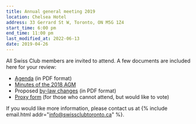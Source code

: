 ```yaml
---
title: Annual general meeting 2019
location: Chelsea Hotel
address: 33 Gerrard St W, Toronto, ON M5G 1Z4
start_time: 6:00 pm
end_time: 11:00 pm
last_modified_at: 2022-06-13
date: 2019-04-26
---
```


All Swiss Club members are invited to attend. A few documents are included here
for your review:

- [Agenda] (in PDF format)
- [Minutes of the 2018 AGM][minutes]
- Proposed [by-law changes][bylaws] (in PDF format)
- [Proxy form][proxy] (for those who cannot attend, but would like to vote)

If you would like more information, please contact us at {% include email.html
addr="info@swissclubtoronto.ca" %}.

[agenda]: <{% link /assets/pdf/2019-04-26-agm-agenda.pdf %}>
[minutes]: <{% link /assets/pdf/2019-04-26-agm-2018-minutes.pdf %}>
[bylaws]: <{% link /assets/pdf/2019-04-26-agm-by-laws.pdf %}>
[proxy]: <{% link /assets/pdf/2019-04-26-agm-proxy.pdf %}>
